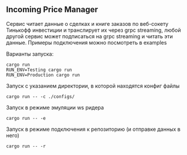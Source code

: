 ## Incoming Price Manager

Сервис читает данные о сделках и книге заказов по веб-сокету Тинькофф инвестиции и транслирует их через grpc streaming, 
любой другой сервис может подписаться на grpc streaming и читать эти данные. Примеры подключения можно посмотреть 
в examples

Варианты запуска:
```shell
cargo run
RUN_ENV=Testing cargo run
RUN_ENV=Production cargo run
```

Запуск с указанием директории, в которой находятся конфиг файлы
```shell
cargo run -- -c ./configs/
```

Запуск в режиме эмуляции ws ридера 
```shell
cargo run -- -e
```

Запуск в режиме подключения к репозиторию (и отправке данных в него)
```shell
cargo run -- -r
```
